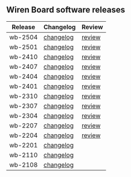 ## Wiren Board software releases

| Release | Changelog | Review |
| ------- | --------- | ------ |
| wb-2504 | [changelog](https://wirenboard.com/statics/release-changelogs/wb-2504/changelog.html) | [review](https://wirenboard.com/wiki/Wb-2504) |
| wb-2501 | [changelog](https://wirenboard.com/statics/release-changelogs/wb-2501/changelog.html) | [review](https://wirenboard.com/wiki/Wb-2501) |
| wb-2410 | [changelog](https://wirenboard.com/statics/release-changelogs/wb-2410/changelog.html) | [review](https://wirenboard.com/wiki/Wb-2410) |
| wb-2407 | [changelog](https://wirenboard.com/statics/release-changelogs/wb-2407/changelog.html) | [review](https://wirenboard.com/wiki/Wb-2407) |
| wb-2404 | [changelog](https://wirenboard.com/statics/release-changelogs/wb-2404/changelog.html) | [review](https://wirenboard.com/wiki/Wb-2404) |
| wb-2401 | [changelog](https://wirenboard.com/statics/release-changelogs/wb-2401/changelog.html) | [review](https://wirenboard.com/wiki/Wb-2401) |
| wb-2310 | [changelog](https://wirenboard.com/statics/release-changelogs/wb-2310/changelog.html) | [review](https://wirenboard.com/wiki/Wb-2310) |
| wb-2307 | [changelog](https://wirenboard.com/statics/release-changelogs/wb-2307/changelog.html) | [review](https://wirenboard.com/wiki/Wb-2307) |
| wb-2304 | [changelog](https://wirenboard.com/statics/release-changelogs/wb-2304/changelog.html) | [review](https://wirenboard.com/wiki/Wb-2304) |
| wb-2207 | [changelog](https://wirenboard.com/statics/release-changelogs/wb-2207/changelog.html) | [review](https://wirenboard.com/wiki/Wb-2207) |
| wb-2204 | [changelog](https://wirenboard.com/statics/release-changelogs/wb-2204/changelog.html) | [review](https://wirenboard.com/wiki/Wb-2204) |
| wb-2201 | [changelog](https://wirenboard.com/statics/release-changelogs/wb-2201/changelog.html) | |
| wb-2110 | [changelog](https://wirenboard.com/statics/release-changelogs/wb-2110/changelog.html) | |
| wb-2108 | [changelog](https://wirenboard.com/statics/release-changelogs/wb-2108/changelog.html) | |
